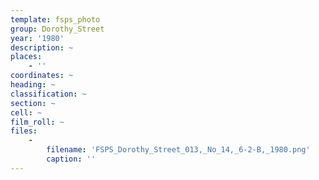 ```yaml
---
template: fsps_photo
group: Dorothy_Street
year: '1980'
description: ~
places:
    - ''
coordinates: ~
heading: ~
classification: ~
section: ~
cell: ~
film_roll: ~
files:
    -
        filename: 'FSPS_Dorothy_Street_013,_No_14,_6-2-B,_1980.png'
        caption: ''
---
```

